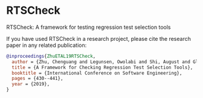 # RTSCheck

RTSCheck: A framework for testing regression test selection tools

If you have used RTSCheck in a research project, please cite
the research paper in any related publication:
```bibtex
@inproceedings{ZhuETAL19RTSCheck,
  author = {Zhu, Chenguang and Legunsen, Owolabi and Shi, August and Gligoric, Milos},
  title = {A Framework for Checking Regression Test Selection Tools},
  booktitle = {International Conference on Software Engineering},
  pages = {430--441},
  year = {2019},
}
```
